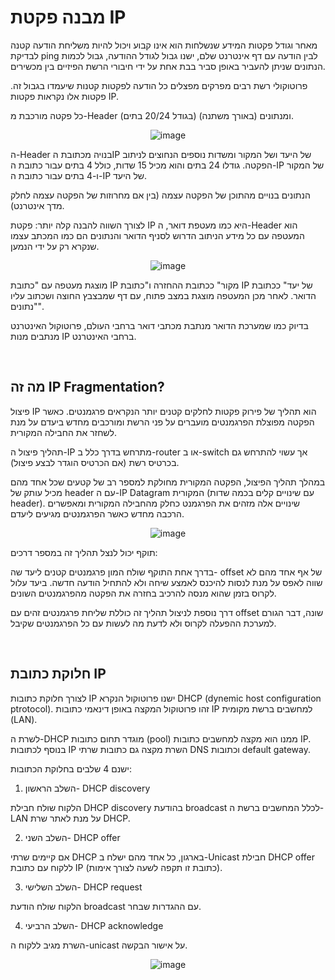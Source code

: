 # מבנה פקטת IP  

מאחר וגודל פקטות המידע שנשלחות הוא אינו קבוע ויכול להיות משליחת הודעה קטנה לבדיקת ping לבין הודעה עם דף אינטרנט שלם, ישנו גבול לגודל ההודעה, גבול לכמות הנתונים שניתן להעביר באופן סביר בבת אחת על ידי חיבורי הרשת הפיזיים בין מכשירים.

פרוטוקולי רשת רבים מפרקים מפצלים כל הודעה לפקטות קטנות שיעמדו בגבול זה. פקטות אלו נקראות פקטות IP.

כל פקטה מורכבת מ-Header (בגודל 20/24 בתים) ומנתונים (באורך משתנה).
<div align="center">
 
 ![image](https://github.com/user-attachments/assets/07282311-fbb9-449e-901c-634eef39bc7b)
 
</div>


ה-Header בנויה מכתובת הIP של היעד ושל המקור ומשדות נוספים הנחוצים לניתוב הפקטה. גודלו 24 בתים והוא מכיל 15 שדות, כולל 4 בתים עבור כתובת ה-IP של המקור ו-4 בתים עבור כתובת ה-IP של היעד.

הנתונים בנויים מהתוכן של הפקטה עצמה (בין אם מחרוזות של הפקטה עצמה לחלק מדך אינטרנט).

לצורך השווה להבנה קלה יותר: פקטת IP היא כמו מעטפת דואר, ה-Header הוא המעטפה עם כל מידע הניתוב הדרוש לסניף הדואר והנתונים הם כמו המכתב עצמו שנקרא רק על ידי הנמען.
<div align="center">
 
 ![image](https://github.com/user-attachments/assets/aed36e08-5d63-4612-8668-b3921cd8cde7)
 
</div>
מוצגת מעטפה עם "כתובת IP מקור" ככתובת ההחזרה ו"כתובת IP של יעד" ככתובת הדואר. לאחר מכן המעטפה מוצגת במצב פתוח, עם דף שמבצבץ החוצה ושכתוב עליו "נתונים".

בדיוק כמו שמערכת הדואר מנתבת מכתבי דואר ברחבי העולם, פרוטוקול האינטרנט מנתבים מנות IP ברחבי האינטרנט.

<br>

## מה זה IP Fragmentation?  

פיצול IP הוא תהליך של פירוק פקטות לחלקים קטנים יותר הנקראים פרגמנטים. כאשר הפקטה מפוצלת הפרגמנטים מועברים על פני הרשת ומורכבים מחדש ביעדם על מנת לשחזר את החבילה המקורית.

תהליך פיצול ה-IP מתרחש בדרך כלל ב-router או ב-switch אך עשוי להתרחש גם בכרטיס רשת (אם הכרטיס הוגדר לבצע פיצול). 

במהלך תהליך הפיצול, הפקטה המקורית מחולקת למספר רב של קטעים שכל אחד מהם מכיל עותק של header עם ה-IP Datagram המקורית (עם שינויים קלים בכמה שדות header). שינויים אלה מזהים את הפרגמנט כחלק מהחבילה המקורית ומאפשרים הרכבה מחדש כאשר הפרגמנטים מגיעים ליעדם.
<div align="center">
 
 ![image](https://github.com/user-attachments/assets/2b72e541-1270-41fd-91f1-dc4d50a89767)
 
</div>
תוקף יכול לנצל תהליך זה במספר דרכים:

בדרך אחת התוקף שולח המון פרגמנטים קטנים ליעד שה- offset של אף אחד מהם לא שווה לאפס על מנת לנסות להיכנס לאמצע שיחה ולא להתחיל הודעה חדשה. ביעד עלול לקרוס בזמן שהוא מנסה להרכיב בחזרה את הפקטה מהפרגמנטים השונים.

דרך נוספת לניצול תהליך זה כוללת שליחת פרגמנטים זהים עם offset שונה, דבר הגורם למערכת ההפעלה לקרוס ולא לדעת מה לעשות עם כל הפרגמנטים שקיבל.


<br>

## חלוקת כתובת IP  

לצורך חלוקת כתובות IP ישנו פרוטוקול הנקרא DHCP (dynemic host configuration ptrotocol). זהו פרוטוקול המקצה באופן דינאמי כתובות IP למחשבים ברשת מקומית (LAN). 

לשרת ה-DHCP מוגדר תחום כתובות (pool) ממנו הוא מקצה למחשבים כתובות IP. בנוסף לכתובות IP השרת מקצה גם כתובות שרתי DNS וכתובות default gateway.

ישנם 4 שלבים בחלוקת הכתובות:

1. השלב הראשון- DHCP discovery

הלקוח שולח חבילת DHCP discovery בהודעת broadcast לכלל המחשבים ברשת ה-LAN על מנת לאתר שרת DHCP.

2. השלב השני- DHCP offer

אם קיימים שרתי DHCP בארגון, כל אחד מהם ישלח ב-Unicast חבילת DHCP offer ללקוח עם כתובת IP (כתובת זו תקפה לשעה לצורך אימות).

3. השלב השלישי- DHCP request

הלקוח שולח הודעת broadcast עם ההגדרות שבחר.

4. השלב הרביעי- DHCP acknowledge

השרת מגיב ללקוח ה-unicast על אישור הבקשה.
<div align="center">

 ![image](https://github.com/user-attachments/assets/8389af7b-71cd-484c-9c92-4700699ba23a)

</div>
